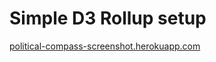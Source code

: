 # Simple D3 Rollup setup

[political-compass-screenshot.herokuapp.com](https://political-compass-screenshot.herokuapp.com)